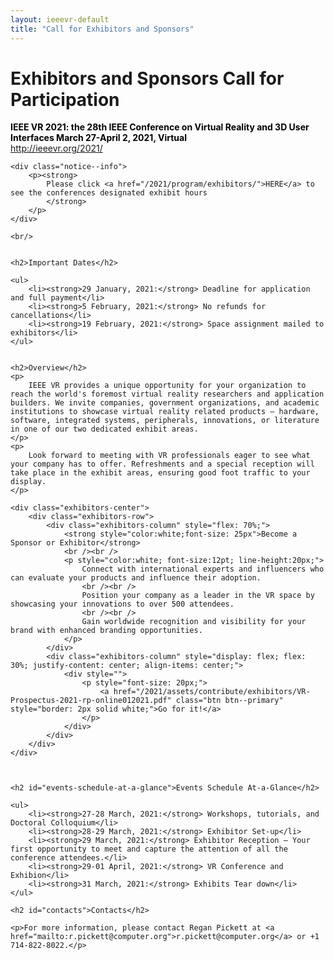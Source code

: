 ```yaml
---
layout: ieeevr-default
title: "Call for Exhibitors and Sponsors"
---
```


<style>
    <style>* {
        box-sizing: border-box;
    }

    .exhibitors-center {
        margin: auto;
        width: 90%;
    }

    .exhibitors-row {
        display: flex;
        background-color: #00aeef;
        border-radius: 10px;
        padding: 10px;
    }

    .exhibitors-column {
        flex: 50%;
        padding: 20px;
        position: relative;
    }

    .styled-table {
        border-collapse: collapse;
        margin: 25px 0;
        font-size: 0.8em;
        font-family: sans-serif;
        /*min-width: 400px;*/
        box-shadow: 0 0 20px rgba(0, 0, 0, 0.15);
        display: table;
    }

    .styled-table thead tr {
        background-color: #00aeef;
        color: #ffffff;
        text-align: left;
    }

    .styled-table th,
    .styled-table td {
        padding: 12px 15px;
    }

    .styled-table tbody tr {
        border-bottom: 1px solid #dddddd;
    }

    .styled-table tbody tr:nth-of-type(even) {
        background-color: #f3f3f3;
    }

    .styled-table tbody tr:last-of-type {
        border-bottom: 2px solid #00aeef;
    }

    .styled-table tbody tr.active-row {
        font-weight: bold;
        color: #00aeef;
    }

</style>


<div>
    <h1>Exhibitors and Sponsors Call for Participation</h1>
    <p>
        <strong style="color: black">IEEE VR 2021: the 28th IEEE Conference on Virtual Reality and 3D User Interfaces March 27-April 2, 2021, Virtual</strong>
        <br />
        <a href="http://ieeevr.org/2021/">http://ieeevr.org/2021/</a>
    </p>


    <div class="notice--info">
        <p><strong>
            Please click <a href="/2021/program/exhibitors/">HERE</a> to see the conferences designated exhibit hours
            </strong>
        </p>
    </div>

    <br/>


    <h2>Important Dates</h2>

    <ul>
        <li><strong>29 January, 2021:</strong> Deadline for application and full payment</li>
        <li><strong>5 February, 2021:</strong> No refunds for cancellations</li>
        <li><strong>19 February, 2021:</strong> Space assignment mailed to exhibitors</li>
    </ul>


    <h2>Overview</h2>
    <p>
        IEEE VR provides a unique opportunity for your organization to reach the world's foremost virtual reality researchers and application builders. We invite companies, government organizations, and academic institutions to showcase virtual reality related products – hardware, software, integrated systems, peripherals, innovations, or literature in one of our two dedicated exhibit areas.
    </p>
    <p>
        Look forward to meeting with VR professionals eager to see what your company has to offer. Refreshments and a special reception will take place in the exhibit areas, ensuring good foot traffic to your display.
    </p>

    <div class="exhibitors-center">
        <div class="exhibitors-row">
            <div class="exhibitors-column" style="flex: 70%;">
                <strong style="color:white;font-size: 25px">Become a Sponsor or Exhibitor</strong>
                <br /><br />
                <p style="color:white; font-size:12pt; line-height:20px;">
                    Connect with international experts and influencers who can evaluate your products and influence their adoption.
                    <br /><br />
                    Position your company as a leader in the VR space by showcasing your innovations to over 500 attendees.
                    <br /><br />
                    Gain worldwide recognition and visibility for your brand with enhanced branding opportunities.
                </p>
            </div>
            <div class="exhibitors-column" style="display: flex; flex: 30%; justify-content: center; align-items: center;">
                <div style="">
                    <p style="font-size: 20px;">
                        <a href="/2021/assets/contribute/exhibitors/VR-Prospectus-2021-rp-online012021.pdf" class="btn btn--primary" style="border: 2px solid white;">Go for it!</a>
                    </p>
                </div>
            </div>
        </div>
    </div>



    <h2 id="events-schedule-at-a-glance">Events Schedule At-a-Glance</h2>

    <ul>
        <li><strong>27-28 March, 2021:</strong> Workshops, tutorials, and Doctoral Colloquium</li>
        <li><strong>28-29 March, 2021:</strong> Exhibitor Set-up</li>
        <li><strong>29 March, 2021:</strong> Exhibitor Reception – Your first opportunity to meet and capture the attention of all the conference attendees.</li>
        <li><strong>29-01 April, 2021:</strong> VR Conference and Exhibion</li>
        <li><strong>31 March, 2021:</strong> Exhibits Tear down</li>
    </ul>

    <h2 id="contacts">Contacts</h2>

    <p>For more information, please contact Regan Pickett at <a href="mailto:r.pickett@computer.org">r.pickett@computer.org</a> or +1 714-822-8022.</p>



</div>
